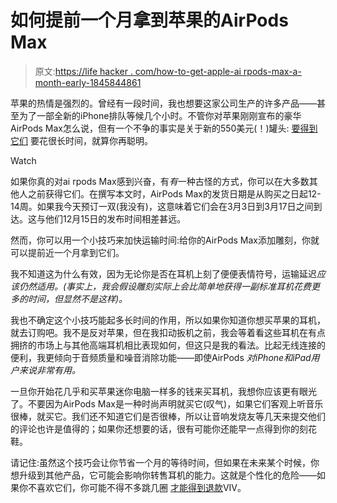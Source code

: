 # 如何提前一个月拿到苹果的AirPods Max

> 原文:[https://life hacker . com/how-to-get-apple-ai rpods-max-a-month-early-1845844861](https://lifehacker.com/how-to-get-apples-airpods-max-a-month-earlier-1845844861)

苹果的热情是强烈的。曾经有一段时间，我也想要这家公司生产的许多产品——甚至为了一部全新的iPhone排队等候几个小时。不管你对苹果刚刚宣布的豪华AirPods Max怎么说，但有一个不争的事实是关于新的550美元(！)罐头: [要得到它们](https://gadgets.ndtv.com/audio/news/apple-airpods-max-shipping-times-delay-march-2021-india-availability-price-rs-59900-specifications-features-colours-2336186) 要花很长时间，就算你再聪明。

Watch

如果你真的对ai rpods Max感到兴奋，有*有*一种古怪的方式，你可以在大多数其他人之前获得它们。在撰写本文时，AirPods Max的发货日期是从购买之日起12-14周。如果我今天预订一双(我没有)，这意味着它们会在3月3日到3月17日之间到达。这与他们12月15日的发布时间相差甚远。

然而，你可以用一个小技巧来加快运输时间:给你的AirPods Max添加雕刻，你就可以提前近一个月拿到它们。

我不知道这为什么有效，因为无论你是否在耳机上刻了便便表情符号，运输延迟*应该仍然适用。(事实上，我会假设雕刻实际上会比简单地获得一副标准耳机花费更多的时间，但显然不是这样)。*

我也不确定这个小技巧能起多长时间的作用，所以如果你知道你想买苹果的耳机，就去订购吧。我不是反对苹果，但在我扣动扳机之前，我会等着看这些耳机在有点拥挤的市场上与其他高端耳机相比表现如何，但这只是我的看法。比起无线连接的便利，我更倾向于音频质量和噪音消除功能——即使AirPods *对iPhone和iPad用户来说非常有用。*

一旦你开始花几乎和买苹果迷你电脑一样多的钱来买耳机，我想你应该更有眼光了。不要因为AirPods Max是一种时尚声明就买它(叹气)，如果它们客观上听音乐很棒，就买它。我们还不知道它们是否很棒，所以让音响发烧友等几天来提交他们的评论也许是值得的；如果你还想要的话，很有可能你还能早一点得到你的刻花鞋。

请记住:虽然这个技巧会让你节省一个月的等待时间，但如果在未来某个时候，你想升级到其他产品，它可能会影响你转售耳机的能力。这就是个性化的危险——如果你不喜欢它们，你可能不得不多跳几圈 [才能得到退款](https://www.apple.com/shop/help/returns_refund#policy)VIV。